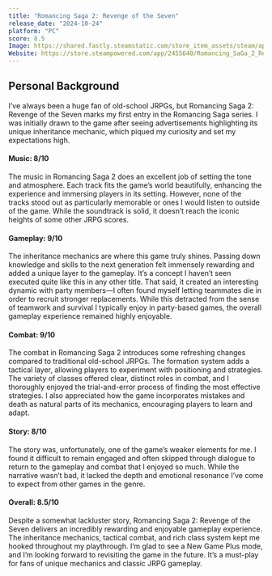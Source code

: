```yaml
---
title: "Romancing Saga 2: Revenge of the Seven"
release_date: "2024-10-24"
platform: "PC"
score: 8.5
Image: https://shared.fastly.steamstatic.com/store_item_assets/steam/apps/2455640/header.jpg?t=1730131361
Website: https://store.steampowered.com/app/2455640/Romancing_SaGa_2_Revenge_of_the_Seven/
---
```


## Personal Background

I’ve always been a huge fan of old-school JRPGs, but Romancing Saga 2: Revenge of the Seven marks my first entry in the Romancing Saga series. I was initially drawn to the game after seeing advertisements highlighting its unique inheritance mechanic, which piqued my curiosity and set my expectations high.

#### Music: 8/10

The music in Romancing Saga 2 does an excellent job of setting the tone and atmosphere. Each track fits the game’s world beautifully, enhancing the experience and immersing players in its setting. However, none of the tracks stood out as particularly memorable or ones I would listen to outside of the game. While the soundtrack is solid, it doesn’t reach the iconic heights of some other JRPG scores.

#### Gameplay: 9/10

The inheritance mechanics are where this game truly shines. Passing down knowledge and skills to the next generation felt immensely rewarding and added a unique layer to the gameplay. It’s a concept I haven’t seen executed quite like this in any other title. That said, it created an interesting dynamic with party members—I often found myself letting teammates die in order to recruit stronger replacements. While this detracted from the sense of teamwork and survival I typically enjoy in party-based games, the overall gameplay experience remained highly enjoyable.

#### Combat: 9/10

The combat in Romancing Saga 2 introduces some refreshing changes compared to traditional old-school JRPGs. The formation system adds a tactical layer, allowing players to experiment with positioning and strategies. The variety of classes offered clear, distinct roles in combat, and I thoroughly enjoyed the trial-and-error process of finding the most effective strategies. I also appreciated how the game incorporates mistakes and death as natural parts of its mechanics, encouraging players to learn and adapt.

#### Story: 8/10

The story was, unfortunately, one of the game’s weaker elements for me. I found it difficult to remain engaged and often skipped through dialogue to return to the gameplay and combat that I enjoyed so much. While the narrative wasn’t bad, it lacked the depth and emotional resonance I’ve come to expect from other games in the genre.

#### Overall: 8.5/10

Despite a somewhat lackluster story, Romancing Saga 2: Revenge of the Seven delivers an incredibly rewarding and enjoyable gameplay experience. The inheritance mechanics, tactical combat, and rich class system kept me hooked throughout my playthrough. I’m glad to see a New Game Plus mode, and I’m looking forward to revisiting the game in the future. It’s a must-play for fans of unique mechanics and classic JRPG gameplay.
